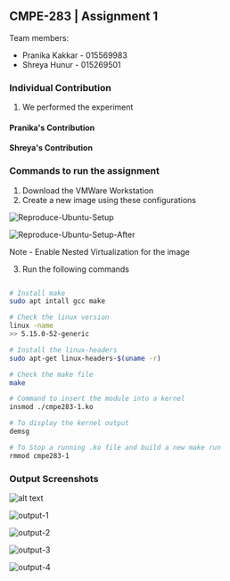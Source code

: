 ## CMPE-283 | Assignment 1

Team members: 
- Pranika Kakkar - 015569983
- Shreya Hunur - 015269501

### Individual Contribution

1. We performed the experiment

#### Pranika's Contribution

#### Shreya's Contribution


### Commands to run the assignment

1. Download the VMWare Workstation
2. Create a new image using these configurations

![Reproduce-Ubuntu-Setup](https://user-images.githubusercontent.com/64269342/198120968-e6064996-174b-439c-983b-5511dedd3cb4.png)

![Reproduce-Ubuntu-Setup-After](https://user-images.githubusercontent.com/64269342/198120983-886e1267-a683-49a1-bf44-709af4f39c77.png)

Note - Enable Nested Virtualization for the image

3. Run the following commands
```bash

# Install make
sudo apt intall gcc make

# Check the linux version 
linux -name 
>> 5.15.0-52-generic

# Install the linux-headers
sudo apt-get linux-headers-$(uname -r)

# Check the make file
make

# Command to insert the module into a kernel
insmod ./cmpe283-1.ko

# To display the kernel output
demsg

# To Stop a running .ko file and build a new make run 
rmmod cmpe283-1

```

### Output Screenshots

![alt text](http://url/to/img.png)

![output-1](https://user-images.githubusercontent.com/64269342/198120832-7eaa4551-a0d4-426c-a18e-7caff2f069a0.png)

![output-2](https://user-images.githubusercontent.com/64269342/198120871-e1f2bb11-3c90-4218-b44d-ee4010012e9a.png)

![output-3](https://user-images.githubusercontent.com/64269342/198120892-c841f6e0-df2e-450f-85d6-c433fc677c69.png)

![output-4](https://user-images.githubusercontent.com/64269342/198120918-e800a6bb-6b8c-4c69-9261-33432c0e7b82.png)



